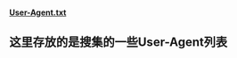 #### [User-Agent.txt](https://github.com/FayeWangCC/PythonSpiderTools/blob/main/User-Agent.txt)
这里存放的是搜集的一些User-Agent列表
---
